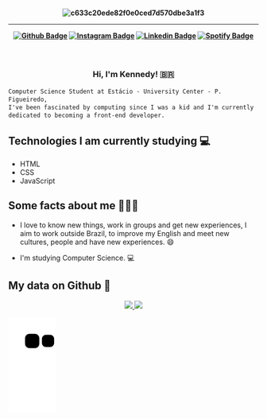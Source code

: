 <h4 align="center">
 
![c633c20ede82f0e0ced7d570dbe3a1f3](https://user-images.githubusercontent.com/70382532/138322189-2db8df52-9dcb-40a0-88a8-c365466bd33d.gif)

<hr>

[![Github Badge](https://img.shields.io/badge/-Facebook-blue?style=for-the-badge&logo=Facebook&logoColor=white&link=https://github.com/kennedybarros)](https://www.facebook.com/k3nnedybarros/)
[![Instagram Badge](https://img.shields.io/badge/-instagram-red?style=for-the-badge&logo=instagram&logoColor=white&link=https://github.com/kennedybarros)](https://www.instagram.com/k3nnedybarros/)
[![Linkedin Badge](https://img.shields.io/badge/-Linkedin-blue?style=for-the-badge&logo=Linkedin&logoColor=white&link=https://github.com/kennedybarros)](https://www.linkedin.com/in/kennedybarros/)
[![Spotify Badge](https://img.shields.io/badge/-Spotify-3bb34b?style=for-the-badge&logo=Spotify&logoColor=161f16&link=https://github.com/kennedybarros)](https://open.spotify.com/user/21fq3nasocnaqpyzo2owvyggy)
</h4>

<h3 align="center">  <br>

Hi, I'm Kennedy! 🇧🇷
<br>

</h3>

```
Computer Science Student at Estácio - University Center - P. Figueiredo,
I've been fascinated by computing since I was a kid and I'm currently dedicated to becoming a front-end developer.
```
## Technologies I am currently studying 💻

  - HTML
  - CSS
  - JavaScript


## Some facts about me 👨🏻‍💻

- I love to know new things, work in groups and get new experiences, I aim to work outside Brazil, to improve my English and meet new cultures, people and have new experiences. 😄

- I'm studying Computer Science. 💻


## My data on Github 🐙
<div align="center">
  <a href="https://github.com/kennedybarros">
  <img height="140em" src="https://github-readme-stats.vercel.app/api?username=kennedybarros&show_icons=true&theme=dark&include_all_commits=true&count_private=true"/>
  <img height="140em" src="https://github-readme-stats.vercel.app/api/top-langs/?username=kennedybarros&layout=compact&langs_count=7&theme=dark"/>
</div>
 
 
 
 ![Snake animation](https://github.com/kennedybarros/kennedybarros/blob/output/github-contribution-grid-snake.svg)
